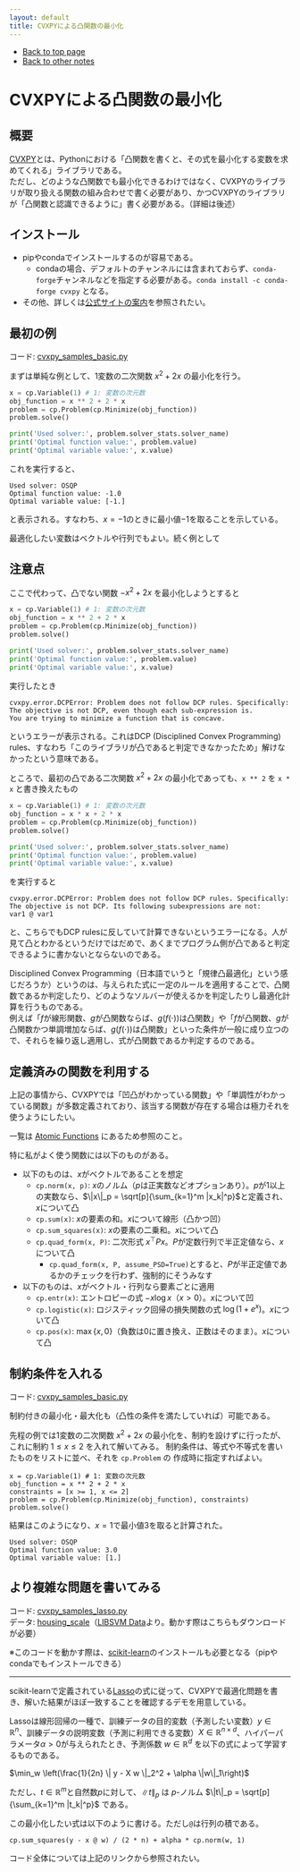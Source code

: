 ```yaml
---
layout: default
title: CVXPYによる凸関数の最小化
---
```

<script async src="https://cdn.jsdelivr.net/npm/mathjax@3/es5/tex-chtml.js" id="MathJax-script"></script>

-   [Back to top page](../../)
-   [Back to other notes](../)

# CVXPYによる凸関数の最小化

## 概要

[CVXPY](https://www.cvxpy.org/)とは、Pythonにおける「凸関数を書くと、その式を最小化する変数を求めてくれる」ライブラリである。  
ただし、どのような凸関数でも最小化できるわけではなく、CVXPYのライブラリが取り扱える関数の組み合わせで書く必要があり、かつCVXPYのライブラリが「凸関数と認識できるように」書く必要がある。（詳細は後述）

## インストール

-   pipやcondaでインストールするのが容易である。
    -   condaの場合、デフォルトのチャンネルには含まれておらず、`conda-forge`チャンネルなどを指定する必要がある。`conda install -c conda-forge cvxpy` となる。
-   その他、詳しくは[公式サイトの案内](https://www.cvxpy.org/install/)を参照されたい。

## 最初の例

コード: [cvxpy_samples_basic.py](cvxpy_samples_basic.py)

まずは単純な例として、1変数の二次関数 $x^2 + 2x$ の最小化を行う。

```py
x = cp.Variable(1) # 1: 変数の次元数
obj_function = x ** 2 + 2 * x
problem = cp.Problem(cp.Minimize(obj_function))
problem.solve()

print('Used solver:', problem.solver_stats.solver_name)
print('Optimal function value:', problem.value)
print('Optimal variable value:', x.value)
```

これを実行すると、

```
Used solver: OSQP
Optimal function value: -1.0
Optimal variable value: [-1.]
```

と表示される。すなわち、$x=-1$のときに最小値$-1$を取ることを示している。

最適化したい変数はベクトルや行列でもよい。続く例として

## 注意点

ここで代わって、凸でない関数 $-x^2 + 2x$ を最小化しようとすると

```py
x = cp.Variable(1) # 1: 変数の次元数
obj_function = x ** 2 + 2 * x
problem = cp.Problem(cp.Minimize(obj_function))
problem.solve()

print('Used solver:', problem.solver_stats.solver_name)
print('Optimal function value:', problem.value)
print('Optimal variable value:', x.value)
```

実行したとき

```
cvxpy.error.DCPError: Problem does not follow DCP rules. Specifically:
The objective is not DCP, even though each sub-expression is.
You are trying to minimize a function that is concave.
```

というエラーが表示される。これはDCP (Disciplined Convex Programming) rules、すなわち「このライブラリが凸であると判定できなかったため」解けなかったという意味である。

ところで、最初の凸である二次関数 $x^2 + 2x$ の最小化であっても、`x ** 2` を `x * x` と書き換えたもの

```py
x = cp.Variable(1) # 1: 変数の次元数
obj_function = x * x + 2 * x
problem = cp.Problem(cp.Minimize(obj_function))
problem.solve()

print('Used solver:', problem.solver_stats.solver_name)
print('Optimal function value:', problem.value)
print('Optimal variable value:', x.value)
```

を実行すると

```
cvxpy.error.DCPError: Problem does not follow DCP rules. Specifically:
The objective is not DCP. Its following subexpressions are not:
var1 @ var1
```

と、こちらでもDCP rulesに反していて計算できないというエラーになる。人が見て凸とわかるというだけではだめで、あくまでプログラム側が凸であると判定できるように書かないとならないのである。

Disciplined Convex Programming（日本語でいうと「規律凸最適化」という感じだろうか）というのは、与えられた式に一定のルールを適用することで、凸関数であるか判定したり、どのようなソルバーが使えるかを判定したりし最適化計算を行うものである。  
例えば「$f$が線形関数、$g$が凸関数ならば、$g(f(\cdot))$は凸関数」や「$f$が凸関数、$g$が凸関数かつ単調増加ならば、$g(f(\cdot))$は凸関数」といった条件が一般に成り立つので、それらを繰り返し適用し、式が凸関数であるか判定するのである。

## 定義済みの関数を利用する

上記の事情から、CVXPYでは「凹凸がわかっている関数」や「単調性がわかっている関数」が多数定義されており、該当する関数が存在する場合は極力それを使うようにしたい。

一覧は [Atomic Functions](https://www.cvxpy.org/tutorial/functions/index.html) にあるため参照のこと。

特に私がよく使う関数には以下のものがある。

-   以下のものは、$x$がベクトルであることを想定
    -   `cp.norm(x, p)`: $x$のノルム（$p$は正実数などオプションあり）。$p$が1以上の実数なら、$\|x\|_p = \sqrt[p]{\sum_{k=1}^m |x_k|^p}$と定義され、$x$について凸
    -   `cp.sum(x)`: $x$の要素の和。$x$について線形（凸かつ凹）
    -   `cp.sum_squares(x)`: $x$の要素の二乗和。$x$について凸
    -   `cp.quad_form(x, P)`: 二次形式 $x^\top P x$。$P$が定数行列で半正定値なら、$x$について凸
        -   `cp.quad_form(x, P, assume_PSD=True)`とすると、$P$が半正定値であるかのチェックを行わず、強制的にそうみなす
-   以下のものは、$x$がベクトル・行列なら要素ごとに適用
    -   `cp.entr(x)`: エントロピーの式 $- x \log x$（$x > 0$）。$x$について凹
    -   `cp.logistic(x)`: ロジスティック回帰の損失関数の式 $\log(1 + e^x)$。$x$について凸
    -   `cp.pos(x)`: $\max\{x, 0\}$（負数は0に置き換え、正数はそのまま）。$x$について凸

## 制約条件を入れる

コード: [cvxpy_samples_basic.py](cvxpy_samples_basic.py)

制約付きの最小化・最大化も（凸性の条件を満たしていれば）可能である。

先程の例では1変数の二次関数 $x^2 + 2x$ の最小化を、制約を設けずに行ったが、
これに制約 $1\leq x\leq 2$ を入れて解いてみる。
制約条件は、等式や不等式を書いたものをリストに並べ、それを `cp.Problem` の
作成時に指定すればよい。

```
x = cp.Variable(1) # 1: 変数の次元数
obj_function = x ** 2 + 2 * x
constraints = [x >= 1, x <= 2]
problem = cp.Problem(cp.Minimize(obj_function), constraints)
problem.solve()
```

結果はこのようになり、$x=1$で最小値$3$を取ると計算された。

```
Used solver: OSQP
Optimal function value: 3.0
Optimal variable value: [1.]
```

## より複雑な問題を書いてみる

コード: [cvxpy_samples_lasso.py](cvxpy_samples_lasso.py)  
データ: [housing_scale](housing_scale)（[LIBSVM Data](https://www.csie.ntu.edu.tw/~cjlin/libsvmtools/datasets/regression.html#housing)より。動かす際はこちらもダウンロードが必要）

※このコードを動かす際は、[scikit-learn](https://scikit-learn.org/)のインストールも必要となる（pipやcondaでもインストールできる）

----

scikit-learnで定義されている[Lasso](https://scikit-learn.org/1.5/modules/generated/sklearn.linear_model.Lasso.html)の式に従って、CVXPYで最適化問題を書き、解いた結果がほぼ一致することを確認するデモを用意している。

Lassoは線形回帰の一種で、訓練データの目的変数（予測したい変数）$y\in\mathbb{R}^n$、訓練データの説明変数（予測に利用できる変数）$X\in\mathbb{R}^{n\times d}$、ハイパーパラメータ$\alpha > 0$が与えられたとき、予測係数 $w\in\mathbb{R}^d$ を以下の式によって学習するものである。

$\min_w \left(\frac{1}{2n} \| y - X w \|_2^2 + \alpha \|w\|_1\right)$

ただし、$t\in\mathbb{R}^m$と自然数$p$に対して、$\|t\|_p$ は $p$-ノルム $\|t\|_p = \sqrt[p]{\sum_{k=1}^m |t_k|^p}$ である。

この最小化したい式は以下のように書ける。ただし`@`は行列の積である。

`cp.sum_squares(y - x @ w) / (2 * n) + alpha * cp.norm(w, 1)`

コード全体については上記のリンクから参照されたい。
